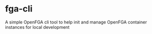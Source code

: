 # fga-cli
A simple OpenFGA cli tool to help init and manage OpenFGA container instances for local development
